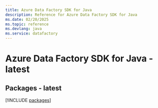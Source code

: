 ```yaml
---
title: Azure Data Factory SDK for Java
description: Reference for Azure Data Factory SDK for Java
ms.date: 02/20/2025
ms.topic: reference
ms.devlang: java
ms.service: datafactory
---
```

# Azure Data Factory SDK for Java - latest
## Packages - latest
[!INCLUDE [packages](data-factory-index.md)]